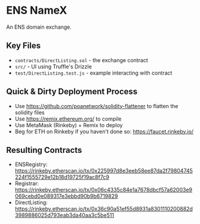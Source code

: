# ENS NameX

An ENS domain exchange.

## Key Files

* `contracts/DirectListing.sol` - the exchange contract
* `src/` - UI using Truffle's Drizzle
* `test/DirectListing.test.js` - example interacting with contract

## Quick & Dirty Deployment Process

* Use https://github.com/poanetwork/solidity-flattener to flatten the solidity files
* Use https://remix.ethereum.org/ to compile
* Use MetaMask (Rinkeby) + Remix to deploy
* Beg for ETH on Rinkeby if you haven't done so: https://faucet.rinkeby.io/

## Resulting Contracts

* ENSRegistry: https://rinkeby.etherscan.io/tx/0x225997d8e3eeb58ee87da2f79804745224f1555729e12b18d19725f19ac8f7c9
* Registrar: https://rinkeby.etherscan.io/tx/0x06c4335c84e1a7678dbcf57a62003e9069cebd0e089317e3ebbd90b9b6719829
* DirectListing: https://rinkeby.etherscan.io/tx/0x36c90a51ef55d8931a8301110200882d3989886025d793eab3da40aa3c5be511
